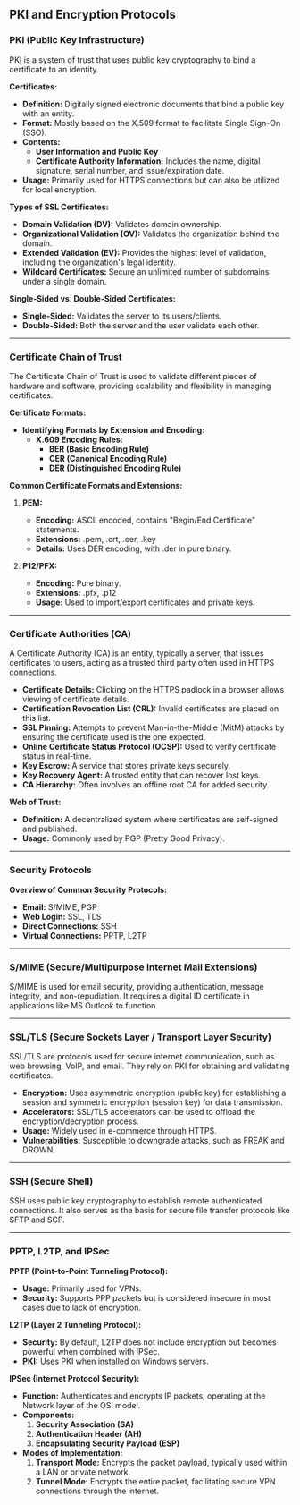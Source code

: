 ## PKI and Encryption Protocols

### PKI (Public Key Infrastructure)

PKI is a system of trust that uses public key cryptography to bind a certificate to an identity.

**Certificates:**
- **Definition:** Digitally signed electronic documents that bind a public key with an entity.
- **Format:** Mostly based on the X.509 format to facilitate Single Sign-On (SSO).
- **Contents:**
  - **User Information and Public Key**
  - **Certificate Authority Information:** Includes the name, digital signature, serial number, and issue/expiration date.
- **Usage:** Primarily used for HTTPS connections but can also be utilized for local encryption.

**Types of SSL Certificates:**
- **Domain Validation (DV):** Validates domain ownership.
- **Organizational Validation (OV):** Validates the organization behind the domain.
- **Extended Validation (EV):** Provides the highest level of validation, including the organization's legal identity.
- **Wildcard Certificates:** Secure an unlimited number of subdomains under a single domain.

**Single-Sided vs. Double-Sided Certificates:**
- **Single-Sided:** Validates the server to its users/clients.
- **Double-Sided:** Both the server and the user validate each other.

---

### Certificate Chain of Trust

The Certificate Chain of Trust is used to validate different pieces of hardware and software, providing scalability and flexibility in managing certificates.

**Certificate Formats:**
- **Identifying Formats by Extension and Encoding:**
  - **X.609 Encoding Rules:**
    - **BER (Basic Encoding Rule)**
    - **CER (Canonical Encoding Rule)**
    - **DER (Distinguished Encoding Rule)**

**Common Certificate Formats and Extensions:**
1. **PEM:**
   - **Encoding:** ASCII encoded, contains "Begin/End Certificate" statements.
   - **Extensions:** .pem, .crt, .cer, .key
   - **Details:** Uses DER encoding, with .der in pure binary.

2. **P12/PFX:**
   - **Encoding:** Pure binary.
   - **Extensions:** .pfx, .p12
   - **Usage:** Used to import/export certificates and private keys.

---

### Certificate Authorities (CA)

A Certificate Authority (CA) is an entity, typically a server, that issues certificates to users, acting as a trusted third party often used in HTTPS connections.

- **Certificate Details:** Clicking on the HTTPS padlock in a browser allows viewing of certificate details.
- **Certification Revocation List (CRL):** Invalid certificates are placed on this list.
- **SSL Pinning:** Attempts to prevent Man-in-the-Middle (MitM) attacks by ensuring the certificate used is the one expected.
- **Online Certificate Status Protocol (OCSP):** Used to verify certificate status in real-time.
- **Key Escrow:** A service that stores private keys securely.
- **Key Recovery Agent:** A trusted entity that can recover lost keys.
- **CA Hierarchy:** Often involves an offline root CA for added security.

**Web of Trust:**
- **Definition:** A decentralized system where certificates are self-signed and published.
- **Usage:** Commonly used by PGP (Pretty Good Privacy).

---

### Security Protocols

**Overview of Common Security Protocols:**
- **Email:** S/MIME, PGP
- **Web Login:** SSL, TLS
- **Direct Connections:** SSH
- **Virtual Connections:** PPTP, L2TP

---

### S/MIME (Secure/Multipurpose Internet Mail Extensions)

S/MIME is used for email security, providing authentication, message integrity, and non-repudiation. It requires a digital ID certificate in applications like MS Outlook to function.

---

### SSL/TLS (Secure Sockets Layer / Transport Layer Security)

SSL/TLS are protocols used for secure internet communication, such as web browsing, VoIP, and email. They rely on PKI for obtaining and validating certificates.

- **Encryption:** Uses asymmetric encryption (public key) for establishing a session and symmetric encryption (session key) for data transmission.
- **Accelerators:** SSL/TLS accelerators can be used to offload the encryption/decryption process.
- **Usage:** Widely used in e-commerce through HTTPS.
- **Vulnerabilities:** Susceptible to downgrade attacks, such as FREAK and DROWN.

---

### SSH (Secure Shell)

SSH uses public key cryptography to establish remote authenticated connections. It also serves as the basis for secure file transfer protocols like SFTP and SCP.

---

### PPTP, L2TP, and IPSec

**PPTP (Point-to-Point Tunneling Protocol):**
- **Usage:** Primarily used for VPNs.
- **Security:** Supports PPP packets but is considered insecure in most cases due to lack of encryption.

**L2TP (Layer 2 Tunneling Protocol):**
- **Security:** By default, L2TP does not include encryption but becomes powerful when combined with IPSec.
- **PKI:** Uses PKI when installed on Windows servers.

**IPSec (Internet Protocol Security):**
- **Function:** Authenticates and encrypts IP packets, operating at the Network layer of the OSI model.
- **Components:**
  1. **Security Association (SA)**
  2. **Authentication Header (AH)**
  3. **Encapsulating Security Payload (ESP)**
- **Modes of Implementation:**
  1. **Transport Mode:** Encrypts the packet payload, typically used within a LAN or private network.
  2. **Tunnel Mode:** Encrypts the entire packet, facilitating secure VPN connections through the internet.

